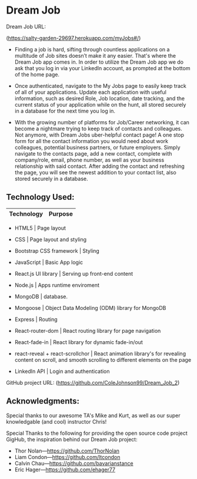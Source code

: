 # **Dream Job** 

Dream Job URL:

(https://salty-garden-29697.herokuapp.com/myJobs#/)

- Finding a job is hard, sifting through countless applications on a multitude of Job sites doesn’t make it any easier. That's where the Dream Job app comes in. In order to utilize the Dream Job app we do ask that you log in via your LinkedIn account, as prompted at the bottom of the home page.

 - Once authenticated, navigate to the My Jobs page to easily keep track of all of your applications.  Update each application with useful information, such as desired Role, Job   location, date tracking, and the current status of your application while on the hunt, all stored securely in a database for the next time you log in.

- With the growing number of platforms for Job/Career networking, it can become a nightmare trying to keep track of  contacts and colleagues.  Not anymore, with Dream Jobs uber-helpful contact page!  A one stop form for all the contact information you would need about work colleagues, potential business partners, or future employers. Simply navigate to the contacts page, add a new contact, complete with company/role, email, phone number, as well as your business relationship with said contact.  After adding the contact and refreshing the page, you will see the newest addition to your contact list, also stored securely in a database.

## **Technology Used:**

Technology | Purpose
------------ | -------------

- HTML5 | Page layout

- CSS | Page layout and styling

- Bootstrap CSS framework | Styling

- JavaScript | Basic App logic

- React.js UI library | Serving up front-end content

- Node.js | Apps runtime enviroment

- MongoDB | database.

- Mongoose | Object Data Modeling (ODM) library for MongoDB

- Express | Routing

- React-router-dom | React routing library for page navigation

- React-fade-in | React library for dynamic fade-in/out 

- react-reveal + react-scrollchor | React animation library's for revealing content on scroll, and smooth scrolling to different elements on the page 

- LinkedIn API | Login and authentication


GitHub project URL: 
(https://github.com/ColeJohnson99/Dream_Job_2)

## **Acknowledgments:**

Special thanks to our awesome TA's Mike and Kurt, as well as our super knowledgable (and cool) instructor Chris!

Special Thanks to the following for providing the open source code project GigHub, the inspiration behind our Dream Job project:

- Thor Nolan—https://github.com/ThorNolan
- Liam Condon—https://github.com/ltcondon
- Calvin Chau—https://github.com/bavarianstance
- Eric Hager—https://github.com/ehager77

